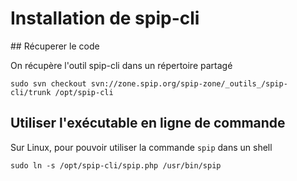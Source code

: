 # Installation de spip-cli

## Récuperer le code

On récupère l'outil spip-cli dans un répertoire partagé

```
sudo svn checkout svn://zone.spip.org/spip-zone/_outils_/spip-cli/trunk /opt/spip-cli
```

## Utiliser l'exécutable en ligne de commande

Sur Linux, pour pouvoir utiliser la commande `spip` dans un shell

```
sudo ln -s /opt/spip-cli/spip.php /usr/bin/spip
```
